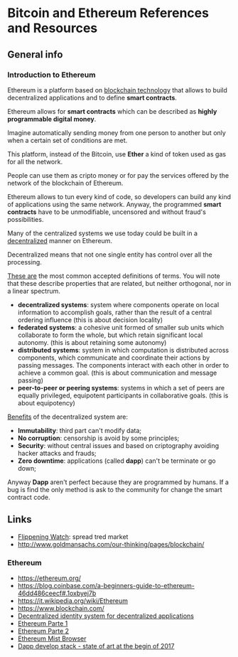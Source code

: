 # Bitcoin and Ethereum References and Resources

## General info

### Introduction to Ethereum


Ethereum is a platform based on [blockchain technology](https://en.bitcoin.it/wiki/Block_chain) that allows to build decentralized applications and to define **smart contracts**.

Ethereum allows for **smart contracts** which can be described as **highly programmable digital money**.

Imagine automatically sending money from one person to another but only when a certain set of conditions are met. 

This platform, instead of the Bitcoin, use **Ether** a kind of token used as gas for all the network.

People can use them as cripto money or for pay the services offered by the network of the blockchain of Ethereum.

Ethereum allows to tun every kind of code, so developers can build any kind of applications using the same network.
Anyway, the programmed **smart contracts** have to be unmodifiable, uncensored and without fraud's possibilities.

Many of the centralized systems we use today could be built in a [decentralized](https://medium.com/@VitalikButerin/the-meaning-of-decentralization-a0c92b76a274#.9ovcueehi) manner on Ethereum.

Decentralized means that not one single entity has control over all the processing.

[These are](http://ethereum.stackexchange.com/questions/7812/question-on-the-terms-distributed-and-decentralised) the most common accepted definitions of terms. You will note that these describe properties that are related, but neither orthogonal, nor in a linear spectrum.

- **decentralized systems**: system where components operate on local information to accomplish goals, rather than the result of a central ordering influence (this is about decision locality)
- **federated systems**: a cohesive unit formed of smaller sub units which collaborate to form the whole, but which retain significant local autonomy. (this is about retaining some autonomy)
- **distributed systems**: system in which computation is distributed across components, which communicate and coordinate their actions by passing messages. The components interact with each other in order to achieve a common goal. (this is about communication and message passing)
- **peer-to-peer or peering systems**: systems in which a set of peers are equally privileged, equipotent participants in collaborative goals. (this is about equipotency)


[Benefits](https://etherevolution.eu/2017/02/12/ethereum-guida-parte-1/) of the decentralized system are:

- **Immutability**: third part can't modify data;
- **No corruption**: censorship is avoid by some principles;
- **Security**: without central issues and based on criptography avoiding hacker attacks and frauds;
- **Zero downtime**: applications (called **dapp**) can't be terminate or go down;


Anyway **Dapp** aren't perfect because they are programmed by humans. 
If a bug is find the only method is ask to the community for change the smart contract code.


## Links

- [Flippening Watch](http://www.flippening.watch): spread tred market
- http://www.goldmansachs.com/our-thinking/pages/blockchain/

### Ethereum

- https://ethereum.org/
- https://blog.coinbase.com/a-beginners-guide-to-ethereum-46dd486ceecf#.1oxbyej7b
- https://it.wikipedia.org/wiki/Ethereum
- https://www.blockchain.com/
- [Decentralized identity system for decentralized applications](https://www.uport.me/)
- [Ethereum Parte 1](https://etherevolution.eu/2017/02/12/ethereum-guida-parte-1/)
- [Ethereum Parte 2](https://etherevolution.eu/2017/02/13/guida-ethereum-parte-2/)
- [Ethereum Mist Browser](https://github.com/ethereum/mist/releases)
- [Dapp develop stack - state of art at the begin of 2017](https://medium.com/@FEhrsam/the-dapp-developer-stack-the-blockchain-industry-barometer-8d55ec1c7d4)
